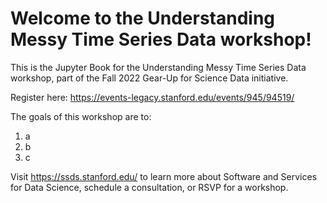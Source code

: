 # Welcome to the Understanding Messy Time Series Data workshop!

This is the Jupyter Book for the Understanding Messy Time Series Data workshop, part of the Fall 2022 Gear-Up for Science Data initiative. 

Register here: https://events-legacy.stanford.edu/events/945/94519/

The goals of this workshop are to: 
1. a
2. b
3. c

Visit https://ssds.stanford.edu/ to learn more about Software and Services for Data Science, schedule a consultation, or RSVP for a workshop. 
